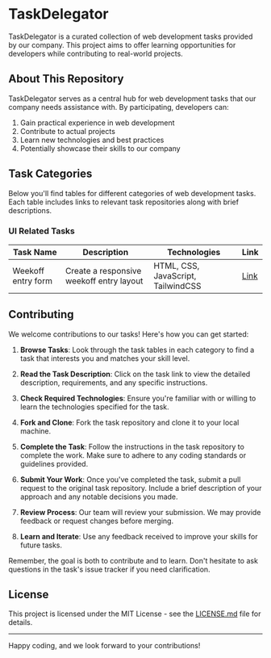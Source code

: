 # TaskDelegator

TaskDelegator is a curated collection of web development tasks provided by our company. This project aims to offer learning opportunities for developers while contributing to real-world projects.

## About This Repository

TaskDelegator serves as a central hub for web development tasks that our company needs assistance with. By participating, developers can:

1. Gain practical experience in web development
2. Contribute to actual projects
3. Learn new technologies and best practices
4. Potentially showcase their skills to our company

## Task Categories

Below you'll find tables for different categories of web development tasks. Each table includes links to relevant task repositories along with brief descriptions.

### UI Related Tasks

| Task Name | Description | Technologies | Link |
|-----------|-------------|--------------|------|
| Weekoff entry form | Create a responsive weekoff entry layout | HTML, CSS, JavaScript, TailwindCSS | [Link](https://github.com/SparshInnovators/Weekoff-entry-UI/tree/main) |

## Contributing

We welcome contributions to our tasks! Here's how you can get started:

1. **Browse Tasks**: Look through the task tables in each category to find a task that interests you and matches your skill level.

2. **Read the Task Description**: Click on the task link to view the detailed description, requirements, and any specific instructions.

3. **Check Required Technologies**: Ensure you're familiar with or willing to learn the technologies specified for the task.

4. **Fork and Clone**: Fork the task repository and clone it to your local machine.

5. **Complete the Task**: Follow the instructions in the task repository to complete the work. Make sure to adhere to any coding standards or guidelines provided.

6. **Submit Your Work**: Once you've completed the task, submit a pull request to the original task repository. Include a brief description of your approach and any notable decisions you made.

7. **Review Process**: Our team will review your submission. We may provide feedback or request changes before merging.

8. **Learn and Iterate**: Use any feedback received to improve your skills for future tasks.

Remember, the goal is both to contribute and to learn. Don't hesitate to ask questions in the task's issue tracker if you need clarification.

<!--- 
## Code of Conduct

We expect all contributors to adhere to our Code of Conduct. Please read [CODE_OF_CONDUCT.md](CODE_OF_CONDUCT.md) before participating.
--->
## License

This project is licensed under the MIT License - see the [LICENSE.md](LICENSE.md) file for details.

---

Happy coding, and we look forward to your contributions!
